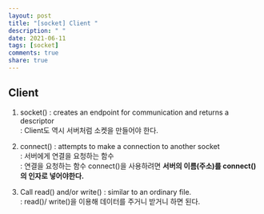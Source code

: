 ```yaml
---
layout: post
title: "[socket] Client "
description: " "
date: 2021-06-11
tags: [socket]
comments: true
share: true
---
```


## Client


1. socket()
: creates an endpoint for communication and returns a descriptor <br>
: Client도 역시 서버처럼 소켓을 만들어야 한다. <br>

2. connect()
: attempts to make a connection to another socket<br>
: 서버에게 연결을 요청하는 함수 <br>
: 연결을 요청하는 함수 connect()을 사용하려면 **서버의 이름(주소)를 connect()의 인자로 넣어야한다.**<br>

3. Call read() and/or write()
: similar to an ordinary file. <br>
: read()/ write()을 이용해 데이터를 주거니 받거니 하면 된다.<br>

